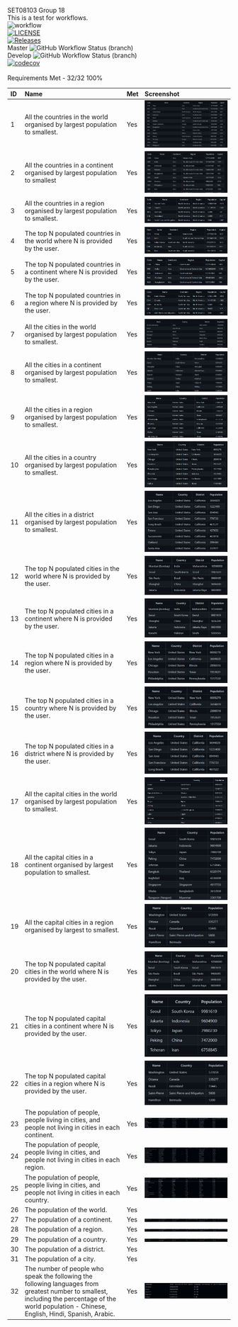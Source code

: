 SET08103 Group 18 <br>
This is a test for workflows. <br>
![workflow](https://github.com/BrandonStreets-mcleod/SET08103GroupProject/actions/workflows/main.yml/badge.svg) <br />
[![LICENSE](https://img.shields.io/github/license/BrandonStreets-Mcleod/SET08103GroupProject.svg?style=flat-square)](https://github.com/BrandonStreets-Mcleod/SET08103GroupProject/blob/master/LICENSE) <br />
[![Releases](https://img.shields.io/github/release/BrandonStreets-Mcleod/SET08103GroupProject/all.svg?style=flat-square)](https://github.com/BrandonStreets-Mcleod/SET08103GroupProject/releases) <br />
Master ![GitHub Workflow Status (branch)](https://img.shields.io/github/workflow/status/BrandonStreets-Mcleod/SET08103GroupProject/A%20workflow%20for%20group%20project%20App/master) <br />
Develop ![GitHub Workflow Status (branch)](https://img.shields.io/github/workflow/status/BrandonStreets-Mcleod/SET08103GroupProject/A%20workflow%20for%20group%20project%20App/develop) <br />
[![codecov](https://codecov.io/gh/BrandonStreets-Mcleod/SET08103GroupProject/branch/master/graph/badge.svg?token=U78B8OZJGQ)](https://codecov.io/gh/BrandonStreets-Mcleod/SET08103GroupProject) <br />
<br/>
Requirements Met - 32/32 100%

| ID  | Name                                                                                                                                                                                                | Met                                                                        | Screenshot |
|:----|:----------------------------------------------------------------------------------------------------------------------------------------------------------------------------------------------------|:---------------------------------------------------------------------------|:-----------|
| 1   | All the countries in the world organised by largest population to smallest.                                                                                                                         | Yes |![img.png](Screenshots/img.png)  |
| 2   | All the countries in a continent organised by largest population to smallest                                                                                                                        | Yes |![img.png](Screenshots/img1.png)|
| 3   | All the countries in a region organised by largest population to smallest.                                                                                                                          | Yes  |![img.png](Screenshots/img2.png)|
| 4   | The top N populated countries in the world where N is provided by the user.                                                                                                                         | Yes  |![img.png](img3.png)|
| 5   | The top N populated countries in a continent where N is provided by the user.                                                                                                                       | Yes |![img.png](img4.png)|
| 6   | The top N populated countries in a region where N is provided by the user.                                                                                                                          | Yes |![img_1.png](img_1.png)|
| 7   | All the cities in the world organised by largest population to smallest.                                                                                                                            | Yes |![img.png](img.png)|
| 8   | All the cities in a continent organised by largest population to smallest.                                                                                                                          | Yes |![img_2.png](img_2.png)|
| 9   | All the cities in a region organised by largest population to smallest.                                                                                                                             | Yes |![img_3.png](img_3.png)|
| 10  | All the cities in a country organised by largest population to smallest.                                                                                                                            | Yes |![img_4.png](img_4.png)|
| 11  | All the cities in a district organised by largest population to smallest.                                                                                                                           | Yes |![img_5.png](img_5.png)|
| 12  | The top N populated cities in the world where N is provided by the user.                                                                                                                            | Yes |![img_6.png](img_6.png)|
| 13  | The top N populated cities in a continent where N is provided by the user.                                                                                                                          | Yes |![img_7.png](img_7.png)|
| 14  | The top N populated cities in a region where N is provided by the user.                                                                                                                             | Yes |![img_8.png](img_8.png)|
| 15  | The top N populated cities in a country where N is provided by the user.                                                                                                                            | Yes |![img_9.png](img_9.png)|
| 16  | The top N populated cities in a district where N is provided by the user.                                                                                                                           | Yes |![img_10.png](img_10.png)|
| 17  | All the capital cities in the world organised by largest population to smallest.                                                                                                                    | Yes |![img_11.png](img_11.png)|
| 18  | All the capital cities in a continent organised by largest population to smallest.                                                                                                                  | Yes |![img_12.png](img_12.png)|
| 19  | All the capital cities in a region organised by largest to smallest.                                                                                                                                | Yes |![img_13.png](img_13.png)|
| 20  | The top N populated capital cities in the world where N is provided by the user.                                                                                                                    | Yes |![img_14.png](img_14.png)|
| 21  | The top N populated capital cities in a continent where N is provided by the user.                                                                                                                  | Yes |![img_15.png](img_15.png)|
| 22  | The top N populated capital cities in a region where N is provided by the user.                                                                                                                     | Yes |![img_16.png](img_16.png)|
| 23  | The population of people, people living in cities, and people not living in cities in each continent.                                                                                               | Yes |![img_22.png](img_22.png)|
| 24  | The population of people, people living in cities, and people not living in cities in each region.                                                                                                  | Yes |![img_23.png](img_23.png)|
| 25  | The population of people, people living in cities, and people not living in cities in each country.                                                                                                 | Yes |![img_24.png](img_24.png)|
| 26  | The population of the world.                                                                                                                                                                        | Yes ||
| 27  | The population of a continent.                                                                                                                                                                      | Yes |![img_19.png](img_19.png)|
| 28  | The population of a region.                                                                                                                                                                         | Yes |![img_20.png](img_20.png)|
| 29  | The population of a country.                                                                                                                                                                        | Yes |![img_21.png](img_21.png)|
| 30  | The population of a district.                                                                                                                                                                       | Yes ||
| 31  | The population of a city.                                                                                                                                                                           | Yes ||
| 32  | The number of people who speak the following the following languages from greatest number to smallest, including the percentage of the world population - Chinese, English, Hindi, Spanish, Arabic. | Yes |![img_25.png](img_25.png)|